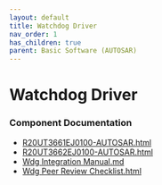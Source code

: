 ```yaml
---
layout: default
title: Watchdog Driver
nav_order: 1
has_children: true
parent: Basic Software (AUTOSAR)
---
```

# Watchdog Driver
### Component Documentation

- [R20UT3661EJ0100-AUTOSAR.html](doc/R20UT3661EJ0100-AUTOSAR.html)
- [R20UT3662EJ0100-AUTOSAR.html](doc/R20UT3662EJ0100-AUTOSAR.html)
- [Wdg Integration Manual.md](doc/Wdg%20Integration%20Manual.md)
- [Wdg Peer Review Checklist.html](doc/Wdg%20Peer%20Review%20Checklist.html)

